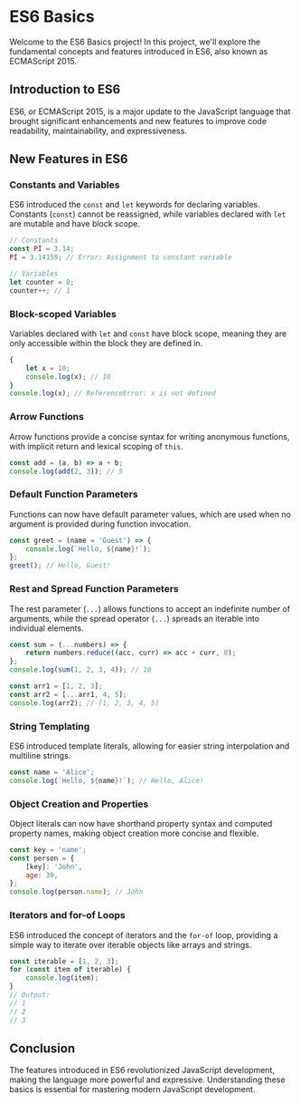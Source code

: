 # ES6 Basics

Welcome to the ES6 Basics project! In this project, we'll explore the fundamental concepts and features introduced in ES6, also known as ECMAScript 2015.

## Introduction to ES6

ES6, or ECMAScript 2015, is a major update to the JavaScript language that brought significant enhancements and new features to improve code readability, maintainability, and expressiveness.

## New Features in ES6

### Constants and Variables

ES6 introduced the `const` and `let` keywords for declaring variables. Constants (`const`) cannot be reassigned, while variables declared with `let` are mutable and have block scope.

```javascript
// Constants
const PI = 3.14;
PI = 3.14159; // Error: Assignment to constant variable

// Variables
let counter = 0;
counter++; // 1
```

### Block-scoped Variables

Variables declared with `let` and `const` have block scope, meaning they are only accessible within the block they are defined in.

```javascript
{
    let x = 10;
    console.log(x); // 10
}
console.log(x); // ReferenceError: x is not defined
```

### Arrow Functions

Arrow functions provide a concise syntax for writing anonymous functions, with implicit return and lexical scoping of `this`.

```javascript
const add = (a, b) => a + b;
console.log(add(2, 3)); // 5
```

### Default Function Parameters

Functions can now have default parameter values, which are used when no argument is provided during function invocation.

```javascript
const greet = (name = 'Guest') => {
    console.log(`Hello, ${name}!`);
};
greet(); // Hello, Guest!
```

### Rest and Spread Function Parameters

The rest parameter (`...`) allows functions to accept an indefinite number of arguments, while the spread operator (`...`) spreads an iterable into individual elements.

```javascript
const sum = (...numbers) => {
    return numbers.reduce((acc, curr) => acc + curr, 0);
};
console.log(sum(1, 2, 3, 4)); // 10

const arr1 = [1, 2, 3];
const arr2 = [...arr1, 4, 5];
console.log(arr2); // [1, 2, 3, 4, 5]
```

### String Templating

ES6 introduced template literals, allowing for easier string interpolation and multiline strings.

```javascript
const name = 'Alice';
console.log(`Hello, ${name}!`); // Hello, Alice!
```

### Object Creation and Properties

Object literals can now have shorthand property syntax and computed property names, making object creation more concise and flexible.

```javascript
const key = 'name';
const person = {
    [key]: 'John',
    age: 30,
};
console.log(person.name); // John
```

### Iterators and for-of Loops

ES6 introduced the concept of iterators and the `for-of` loop, providing a simple way to iterate over iterable objects like arrays and strings.

```javascript
const iterable = [1, 2, 3];
for (const item of iterable) {
    console.log(item);
}
// Output:
// 1
// 2
// 3
```

## Conclusion

The features introduced in ES6 revolutionized JavaScript development, making the language more powerful and expressive. Understanding these basics is essential for mastering modern JavaScript development.
